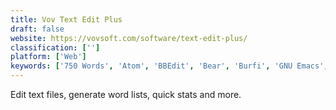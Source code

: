 ```yaml
---
title: Vov Text Edit Plus
draft: false 
website: https://vovsoft.com/software/text-edit-plus/
classification: ['']
platform: ['Web']
keywords: ['750 Words', 'Atom', 'BBEdit', 'Bear', 'Burfi', 'GNU Emacs', 'Gedit', 'Minimalist Web Notepad', 'Simplenote', 'TextEdit', 'UltraCompare', 'Visual Studio Code', 'Write.as']
---
```

Edit text files, generate word lists, quick stats and more.